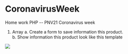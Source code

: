 # CoronavirusWeek
Home work PHP -- PNV21  Coronavirus week

1. Array 
  a. Create a form to save information this product.  
  b. Show information this product look like this template 

<img src="https://i.ibb.co/64K805J/11.png">


